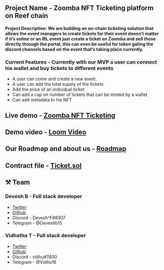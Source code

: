 ## Project Name - Zoomba NFT Ticketing platform on Reef chain

#### Project Description: We are building an on-chain ticketing solution that allows the event managers to create tickets for their event doesn’t matter if it’s online or an IRL event just create a ticket on Zoomba and sell those directly through the portal, this can even be useful for token gating the discord channels based on the event that’s taking place currently.


### Current Features - Currently with our MVP a user can connect his wallet and buy tickets to different events
- A user can come and create a new event.
- A user can add the total supply of the tickets
- Add the price of an individual ticket
- Can add a cap on number of tickets that can be minted by a wallet
- Can add metadata to his NFT


## Live demo - [Zoomba NFT Ticketing](https://reef-nft-ticketing.netlify.app/)


## Demo video - [Loom Video](https://www.loom.com/share/da01d7b61887404a82d7914a2d915d79)


## Our Roadmap and about us - [Roadmap](https://deveshb.notion.site/NFT-ticketing-platform-e47230e7343742d49956c7fd424c822f)


## Contract file - [Ticket.sol](https://github.com/Deveshb15/reef-nft-ticketing/blob/main/src/contracts/Ticket.sol)


## ⚒️ Team

### Devesh B  - Full stack developer

- [Twitter](https://twitter.com/Deveshb15)
- [Github](https://github.com/Deveshb15)
- Discord - Devesh^F#8307
- Telegram - @Deveshb15

### Vidhatha T - Full stack developer

- [Twitter](https://twitter.com/tvidhatha)
- [Github](https://github.com/vidhathat)
- Discord - vidhu#7400
- Telegram - @Vidhu16